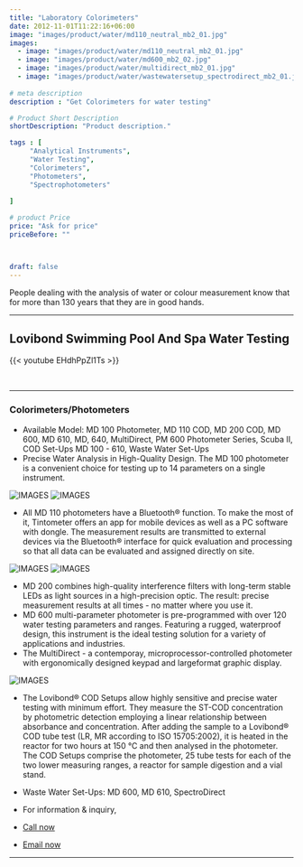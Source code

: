 ```yaml
---
title: "Laboratory Colorimeters"
date: 2012-11-01T11:22:16+06:00
image: "images/product/water/md110_neutral_mb2_01.jpg"
images: 
  - image: "images/product/water/md110_neutral_mb2_01.jpg"
  - image: "images/product/water/md600_mb2_02.jpg"
  - image: "images/product/water/multidirect_mb2_01.jpg"
  - image: "images/product/water/wastewatersetup_spectrodirect_mb2_01.jpg"
  
# meta description
description : "Get Colorimeters for water testing"

# Product Short Description
shortDescription: "Product description."

tags : [
     "Analytical Instruments",
     "Water Testing", 
     "Colorimeters",
     "Photometers",
     "Spectrophotometers"
    
]

# product Price
price: "Ask for price"
priceBefore: ""



draft: false
---
```


People dealing with the analysis of water or colour measurement know that for more than 130 years that they are in good hands. 

---

## Lovibond Swimming Pool And Spa Water Testing

{{< youtube EHdhPpZl1Ts >}}

<br>


***
### Colorimeters/Photometers

* Available Model: MD 100 Photometer, MD 110 COD, MD 200 COD, MD 600, MD 610, MD, 640, MultiDirect, PM 600 Photometer Series, Scuba II, COD Set-Ups MD 100 - 610, Waste Water Set-Ups
* Precise Water Analysis in High-Quality Design.  The MD 100 photometer is a convenient choice for testing up to 14 parameters on a single instrument. 


![IMAGES](/images/product/water/md110_neutral_mb2_01.jpg)
![IMAGES](/images/product/water/md600_mb2_02.jpg)


* All MD 110 photometers have a Bluetooth® function. To make the most of it, Tintometer offers an app for mobile devices as well as a PC software with dongle. The measurement results are transmitted to external devices via the Bluetooth® interface for quick evaluation and processing so that all data can be evaluated and assigned directly on site.


![IMAGES](/images/product/water/multidirect_mb2_01.jpg)
![IMAGES](/images/product/water/md610_cod_setup_mb2_01.jpg)

* MD 200 combines high-quality interference filters with long-term stable LEDs as light sources in a high-precision optic. The result: precise measurement results at all times - no matter where you use it.
* MD 600 multi-parameter photometer is pre-programmed with over 120 water testing parameters and ranges. Featuring a rugged, waterproof design, this instrument is the ideal testing solution for a variety of applications and industries.
* The MultiDirect - a contemporay, microprocessor-controlled photometer with ergonomically designed keypad and largeformat graphic display.


![IMAGES](/images/product/water/wastewatersetup_spectrodirect_mb2_01.jpg)

* The Lovibond® COD Setups allow highly sensitive and precise water testing with minimum effort. They measure the ST-COD concentration by photometric detection employing a linear relationship between absorbance and concentration.
After adding the sample to a Lovibond® COD tube test (LR, MR according to ISO 15705:2002), it is heated in the reactor for two hours at 150 °C and then analysed in the photometer.
The COD Setups comprise the photometer, 25 tube tests for each of the two lower measuring ranges, a reactor for sample digestion and a vial stand.

* Waste Water Set-Ups: MD 600, MD 610, SpectroDirect

* For information & inquiry,
* [Call now](callto:+8801517182063)
* [Email now](mailto:sales@enviotech.com.bd)
***